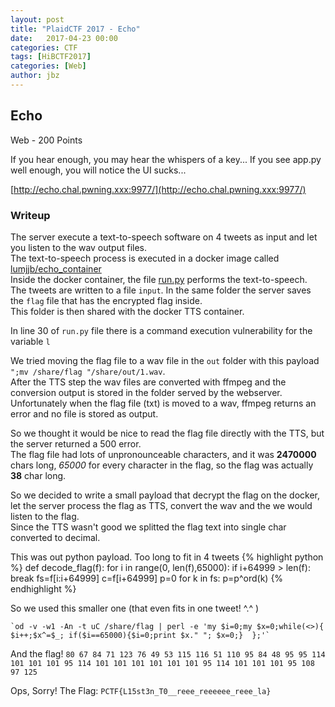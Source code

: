 ```yaml
---
layout: post
title: "PlaidCTF 2017 - Echo"
date:   2017-04-23 00:00
categories: CTF
tags: [HiBCTF2017]
categories: [Web]
author: jbz
---
```


## Echo
Web - 200 Points

If you hear enough, you may hear the whispers of a key...
If you see app.py well enough, you will notice the UI sucks...

[http://echo.chal.pwning.xxx:9977/](http://echo.chal.pwning.xxx:9977/)

### Writeup

The server execute a text-to-speech software on 4 tweets as input and let you listen to the wav output files.  
The text-to-speech process is executed in a docker image called [lumjjb/echo_container](https://hub.docker.com/r/lumjjb/echo_container/)  
Inside the docker container, the file [run.py](https://gist.github.com/TheZ3ro/a83a05a3a6d3a8cd967ec325f276470a) performs the text-to-speech.  
The tweets are written to a file `input`. In the same folder the server saves the `flag` file that has the encrypted flag inside.    
This folder is then shared with the docker TTS container.

In line 30 of `run.py` file there is a command execution vulnerability for the variable `l`

We tried moving the flag file to a wav file in the `out` folder with this payload  
`";mv /share/flag "/share/out/1.wav`.  
After the TTS step the wav files are converted with ffmpeg and the conversion output is stored in the folder served by the webserver. 
Unfortunately when the flag file (txt) is moved to a wav, ffmpeg returns an error and no file is stored as output.

So we thought it would be nice to read the flag file directly with the TTS, but the server returned a 500 error.  
The flag file had lots of unpronounceable characters, and it was **2470000** chars long, *65000* for every character in the flag, so the flag was actually **38** char long.

So we decided to write a small payload that decrypt the flag on the docker, let the server process the flag as TTS, convert the wav and the we would listen to the flag.  
Since the TTS wasn't good we splitted the flag text into single char converted to decimal.

This was out python payload. Too long to fit in 4 tweets
{% highlight python %}
def decode_flag(f):
    for i in range(0, len(f),65000):
        if i+64999 > len(f):
            break
        fs=f[i:i+64999]
        c=f[i+64999]
        p=0
        for k in fs:
           p=p^ord(k)
{% endhighlight %}

So we used this smaller one (that even fits in one tweet! ^.^ )
```
`od -v -w1 -An -t uC /share/flag | perl -e 'my $i=0;my $x=0;while(<>){ $i++;$x^=$_; if($i==65000){$i=0;print $x." "; $x=0;}  };'`
```


And the flag!
`80 67 84 71 123 76 49 53 115 116 51 110 95 84 48 95 95 114 101 101 101 95 114 101 101 101 101 101 101 95 114 101 101 101 95 108 97 125`

Ops, Sorry! 
The Flag:
`PCTF{L15st3n_T0__reee_reeeeee_reee_la}`
